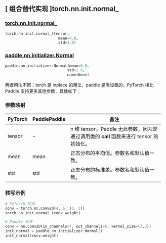 ## [ 组合替代实现 ]torch.nn.init.normal_

### [torch.nn.init.normal_](https://pytorch.org/docs/stable/nn.init.html?highlight=normal_#torch.nn.init.normal_)

```python
torch.nn.init.normal_(tensor,
                        mean=0.0,
                        std=1.0)
```

### [paddle.nn.initializer.Normal](https://www.paddlepaddle.org.cn/documentation/docs/zh/develop/api/paddle/nn/initializer/Normal_cn.html)

```python
paddle.nn.initializer.Normal(mean=0.0,
                            std=1.0,
                            name=None)
```

两者用法不同：torch 是 inplace 的用法，paddle 是类设置的。PyTorch 相比 Paddle 支持更多其他参数，具体如下：

### 参数映射
| PyTorch       | PaddlePaddle | 备注                                                   |
| ------------- | ------------ | ------------------------------------------------------ |
| tensor        | -          | n 维 tensor。Paddle 无此参数，因为是通过调用类的 __call__ 函数来进行 tensor 的初始化。    |
| mean          |  mean          | 正态分布的平均值。参数名和默认值一致。               |
| std           |  std         | 正态分布的标准差。参数名和默认值一致。               |

### 转写示例
```python
# PyTorch 写法
conv = torch.nn.Conv2d(4, 6, (3, 3))
torch.nn.init.normal_(conv.weight)

# Paddle 写法
conv = nn.Conv2D(in_channels=4, out_channels=6, kernel_size=(3,3))
init_normal = paddle.nn.initializer.Normal()
init_normal(conv.weight)
```

